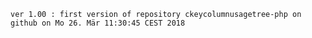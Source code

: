 
    ver 1.00 : first version of repository ckeycolumnusagetree-php on github on Mo 26. Mär 11:30:45 CEST 2018

